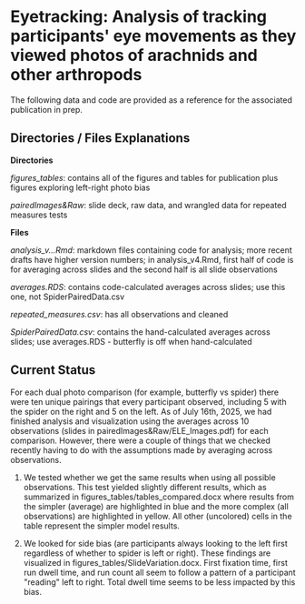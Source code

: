# Eyetracking: Analysis of tracking participants' eye movements as they viewed photos of arachnids and other arthropods 

The following data and code are provided as a reference for the associated publication in prep.

## Directories / Files Explanations

**Directories**

*figures_tables*: contains all of the figures and tables for publication plus figures exploring left-right photo bias

*pairedImages&Raw*: slide deck, raw data, and wrangled data for repeated measures tests

**Files**

*analysis_v...Rmd*: markdown files containing code for analysis; more recent drafts have higher version numbers; in analysis_v4.Rmd, first half of code is for averaging across slides and the second half is all slide observations

*averages.RDS*: contains code-calculated averages across slides; use this one, not SpiderPairedData.csv

*repeated_measures.csv*: has all observations and cleaned

*SpiderPairedData.csv*: contains the hand-calculated averages across slides; use averages.RDS - butterfly is off when hand-calculated

## Current Status

For each dual photo comparison (for example, butterfly vs spider) there were ten unique pairings that every participant observed, including 5 with the spider on the right and 5 on the left. As of July 16th, 2025, we had finished analysis and visualization using the averages across 10 observations (slides in pairedImages&Raw/ELE_Images.pdf) for each comparison. However, there were a couple of things that we checked recently having to do with the assumptions made by averaging across observations. 

1. We tested whether we get the same results when using all possible observations. This test yielded slightly different results, which as summarized in figures_tables/tables_compared.docx where results from the simpler (average) are highlighted in blue and the more complex (all observations) are highlighted in yellow. All other (uncolored) cells in the table represent the simpler model results. 

2. We looked for side bias (are participants always looking to the left first regardless of whether to spider is left or right). These findings are visualized in figures_tables/SlideVariation.docx. First fixation time, first run dwell time, and run count all seem to follow a pattern of a participant "reading" left to right. Total dwell time seems to be less impacted by this bias.




